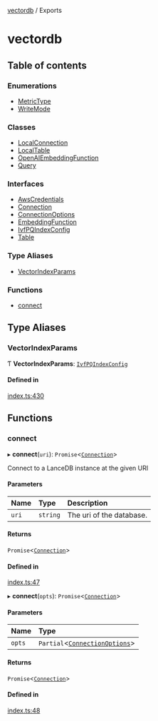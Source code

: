 [vectordb](README.md) / Exports

# vectordb

## Table of contents

### Enumerations

- [MetricType](enums/MetricType.md)
- [WriteMode](enums/WriteMode.md)

### Classes

- [LocalConnection](classes/LocalConnection.md)
- [LocalTable](classes/LocalTable.md)
- [OpenAIEmbeddingFunction](classes/OpenAIEmbeddingFunction.md)
- [Query](classes/Query.md)

### Interfaces

- [AwsCredentials](interfaces/AwsCredentials.md)
- [Connection](interfaces/Connection.md)
- [ConnectionOptions](interfaces/ConnectionOptions.md)
- [EmbeddingFunction](interfaces/EmbeddingFunction.md)
- [IvfPQIndexConfig](interfaces/IvfPQIndexConfig.md)
- [Table](interfaces/Table.md)

### Type Aliases

- [VectorIndexParams](modules.md#vectorindexparams)

### Functions

- [connect](modules.md#connect)

## Type Aliases

### VectorIndexParams

Ƭ **VectorIndexParams**: [`IvfPQIndexConfig`](interfaces/IvfPQIndexConfig.md)

#### Defined in

[index.ts:430](https://github.com/lancedb/lancedb/blob/270aedc/node/src/index.ts#L430)

## Functions

### connect

▸ **connect**(`uri`): `Promise`<[`Connection`](interfaces/Connection.md)\>

Connect to a LanceDB instance at the given URI

#### Parameters

| Name | Type | Description |
| :------ | :------ | :------ |
| `uri` | `string` | The uri of the database. |

#### Returns

`Promise`<[`Connection`](interfaces/Connection.md)\>

#### Defined in

[index.ts:47](https://github.com/lancedb/lancedb/blob/270aedc/node/src/index.ts#L47)

▸ **connect**(`opts`): `Promise`<[`Connection`](interfaces/Connection.md)\>

#### Parameters

| Name | Type |
| :------ | :------ |
| `opts` | `Partial`<[`ConnectionOptions`](interfaces/ConnectionOptions.md)\> |

#### Returns

`Promise`<[`Connection`](interfaces/Connection.md)\>

#### Defined in

[index.ts:48](https://github.com/lancedb/lancedb/blob/270aedc/node/src/index.ts#L48)
